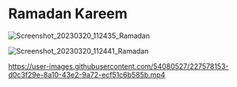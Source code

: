 # Ramadan Kareem

![Screenshot_20230320_112435_Ramadan](https://user-images.githubusercontent.com/54080527/227577794-e794268f-50d0-4e96-8300-9ea3881a20de.jpg)

![Screenshot_20230320_112441_Ramadan](https://user-images.githubusercontent.com/54080527/227577799-5b406e62-ff77-4747-8a44-fd2b789457da.jpg)


https://user-images.githubusercontent.com/54080527/227578153-d0c3f29e-8a10-43e2-9a72-ecf51c6b585b.mp4

